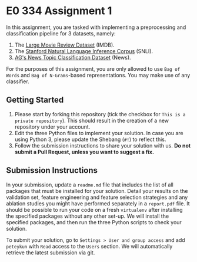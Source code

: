 # E0 334 Assignment 1

In this assignment, you are tasked with implementing a preprocessing and classification pipeline for 3 datasets, namely:

1. The [Large Movie Review Dataset](http://ai.stanford.edu/~amaas/data/sentiment/) (IMDB).
2. The [Stanford Natural Language Inference Corpus](https://nlp.stanford.edu/projects/snli/) (SNLI).
3. [AG's News Topic Classification Dataset](https://github.com/mhjabreel/CharCNN/tree/master/data/ag_news_csv) (News).

For the purposes of this assignment, you are only allowed to use `Bag of Words` and `Bag of N-Grams`-based representations. You may make use of any classifier.

## Getting Started

1. Please start by forking this repository (tick the checkbox for `This is a private repository`). This should result in the creation of a new repository under your account.
2. Edit the three Python files to implement your solution. In case you are using Python 3, please update the Shebang (`#!`)  to reflect this.
3. Follow the submission instructions to share your solution with us. **Do not submit a Pull Request, unless you want to suggest a fix.**

## Submission Instructions

In your submission, update a `readme.md` file that includes the list of all packages that must be installed for your solution. Detail your results on the validation set, feature engineering and feature selection strategies and any ablation studies you might have performed separately in a `report.pdf` file. It should be possible to run your code on a fresh `virtualenv` after installing the specified packages without any other set-up. We will install the specified packages, and then run the three Python scripts to check your solution.

To submit your solution, go to `Settings > User and group access` and add `peteykun` with `Read` access to the `Users` section. We will automatically retrieve the latest submission via git.

